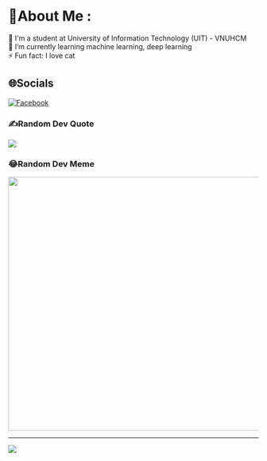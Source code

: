 # 💫About Me :
🔭 I'm a student at University of Information Technology (UIT) - VNUHCM <br>
🌱 I’m currently learning machine learning, deep learning <br>
⚡ Fun fact: I love cat 


## 🌐Socials
[![Facebook](https://img.shields.io/badge/Facebook-%231877F2.svg?logo=Facebook&logoColor=white)](https://facebook.com//nptq.100203) 

### ✍️Random Dev Quote
![](https://quotes-github-readme.vercel.app/api?type=horizontal&theme=radical)

### 😂Random Dev Meme
<img src="https://random-memer.herokuapp.com/" width="512px"/>

---
[![](https://visitcount.itsvg.in/api?id=trucquynhne10&icon=0&color=0)](https://visitcount.itsvg.in)
